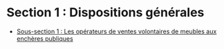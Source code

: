# Section 1 : Dispositions générales

- [Sous-section 1 : Les opérateurs de ventes volontaires de meubles aux enchères publiques](sous-section-1)
